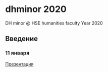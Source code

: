 # dhminor 2020
DH minor @ HSE humanities faculty
Year 2020

## Введение
### 11 января
[Презентация](https://danilsko.github.io/slides/dhminor/intro.html)
